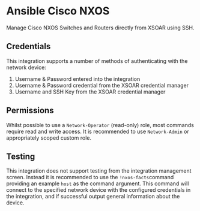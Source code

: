 # Ansible Cisco NXOS
Manage Cisco NXOS Switches and Routers directly from XSOAR using SSH.

## Credentials

This integration supports a number of methods of authenticating with the network device:

1. Username & Password entered into the integration
2. Username & Password credential from the XSOAR credential manager
3. Username and SSH Key from the XSOAR credential manager

## Permissions

Whilst possible to use a `Network-Operator` (read-only) role, most commands require read and write access. It is recommended to use `Network-Admin` or appropriately scoped custom role.

## Testing

This integration does not support testing from the integration management screen. Instead it is recommended to use the `!nxos-facts`command providing an example `host` as the command argument. This command will connect to the specified network device with the configured credentials in the integration, and if successful output general information about the device.
